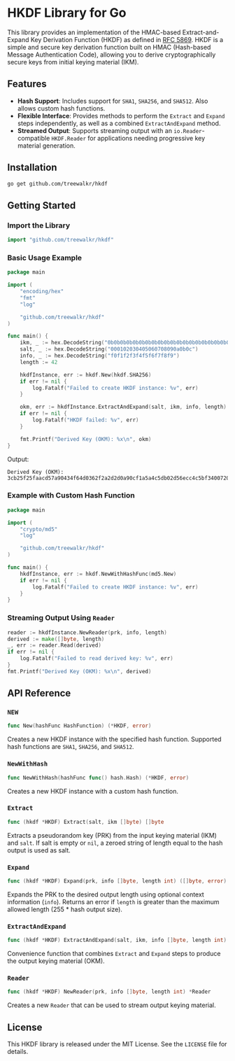 # HKDF Library for Go

This library provides an implementation of the HMAC-based Extract-and-Expand Key Derivation Function (HKDF) as defined in [RFC 5869](https://tools.ietf.org/html/rfc5869). HKDF is a simple and secure key derivation function built on HMAC (Hash-based Message Authentication Code), allowing you to derive cryptographically secure keys from initial keying material (IKM).

## Features

- **Hash Support**: Includes support for `SHA1`, `SHA256`, and `SHA512`. Also allows custom hash functions.
- **Flexible Interface**: Provides methods to perform the `Extract` and `Expand` steps independently, as well as a combined `ExtractAndExpand` method.
- **Streamed Output**: Supports streaming output with an `io.Reader`-compatible `HKDF.Reader` for applications needing progressive key material generation.

## Installation

```bash
go get github.com/treewalkr/hkdf
```

## Getting Started
### Import the Library

```go
import "github.com/treewalkr/hkdf"
```

### Basic Usage Example
```go
package main

import (
	"encoding/hex"
	"fmt"
	"log"

	"github.com/treewalkr/hkdf"
)

func main() {
	ikm, _ := hex.DecodeString("0b0b0b0b0b0b0b0b0b0b0b0b0b0b0b0b0b0b0b0b0b0b")
	salt, _ := hex.DecodeString("000102030405060708090a0b0c")
	info, _ := hex.DecodeString("f0f1f2f3f4f5f6f7f8f9")
	length := 42

	hkdfInstance, err := hkdf.New(hkdf.SHA256)
	if err != nil {
		log.Fatalf("Failed to create HKDF instance: %v", err)
	}

	okm, err := hkdfInstance.ExtractAndExpand(salt, ikm, info, length)
	if err != nil {
		log.Fatalf("HKDF failed: %v", err)
	}

	fmt.Printf("Derived Key (OKM): %x\n", okm)
}
```

Output:

```text
Derived Key (OKM): 3cb25f25faacd57a90434f64d0362f2a2d2d0a90cf1a5a4c5db02d56ecc4c5bf34007208d5b887185865
```

### Example with Custom Hash Function
```go
package main

import (
	"crypto/md5"
	"log"

	"github.com/treewalkr/hkdf"
)

func main() {
	hkdfInstance, err := hkdf.NewWithHashFunc(md5.New)
	if err != nil {
		log.Fatalf("Failed to create HKDF instance: %v", err)
	}
}
```

### Streaming Output Using `Reader`
```go
reader := hkdfInstance.NewReader(prk, info, length)
derived := make([]byte, length)
_, err := reader.Read(derived)
if err != nil {
	log.Fatalf("Failed to read derived key: %v", err)
}
fmt.Printf("Derived Key (OKM): %x\n", derived)
```

## API Reference
### `NEW`
```go
func New(hashFunc HashFunction) (*HKDF, error)
```
Creates a new HKDF instance with the specified hash function. Supported hash functions are `SHA1`, `SHA256`, and `SHA512`.

### `NewWithHash`
```go
func NewWithHash(hashFunc func() hash.Hash) (*HKDF, error)
```
Creates a new HKDF instance with a custom hash function.

### `Extract`
```go
func (hkdf *HKDF) Extract(salt, ikm []byte) []byte
```
Extracts a pseudorandom key (PRK) from the input keying material (IKM) and `salt`. If salt is empty or `nil`, a zeroed string of length equal to the hash output is used as salt.

### `Expand`
```go
func (hkdf *HKDF) Expand(prk, info []byte, length int) ([]byte, error)
```
Expands the PRK to the desired output length using optional context information (`info`). Returns an error if `length` is greater than the maximum allowed length (255 * hash output size).

### `ExtractAndExpand`
```go
func (hkdf *HKDF) ExtractAndExpand(salt, ikm, info []byte, length int) ([]byte, error)
```
Convenience function that combines `Extract` and `Expand` steps to produce the output keying material (OKM).

### `Reader`
```go
func (hkdf *HKDF) NewReader(prk, info []byte, length int) *Reader
```
Creates a new `Reader` that can be used to stream output keying material.

## License
This HKDF library is released under the MIT License. See the `LICENSE` file for details.
